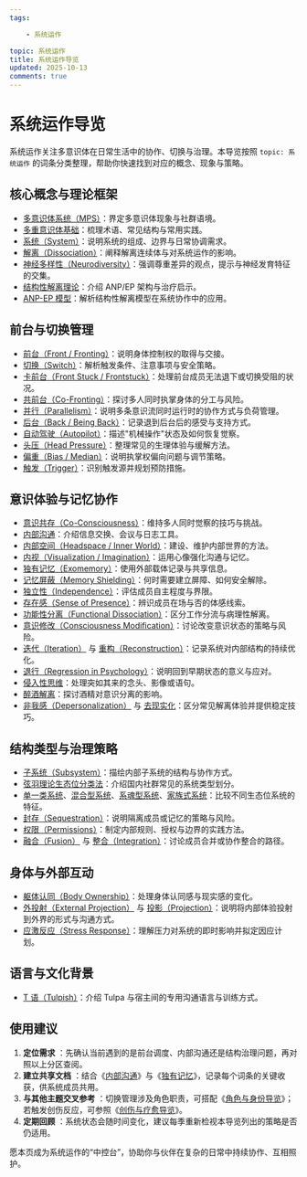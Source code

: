 ```yaml
---
tags:

    - 系统运作

topic: 系统运作
title: 系统运作导览
updated: 2025-10-13
comments: true
---
```


# 系统运作导览

系统运作关注多意识体在日常生活中的协作、切换与治理。本导览按照 `topic: 系统运作` 的词条分类整理，帮助你快速找到对应的概念、现象与策略。

## 核心概念与理论框架

- [多意识体系统（MPS）](Multiple_Personality_System.md)：界定多意识体现象与社群语境。
- [多重意识体基础](Mps-Basics.md)：梳理术语、常见结构与常用实践。
- [系统（System）](System.md)：说明系统的组成、边界与日常协调需求。
- [解离（Dissociation）](Dissociation.md)：阐释解离连续体与对系统运作的影响。
- [神经多样性（Neurodiversity）](Neurodiversity.md)：强调尊重差异的观点，提示与神经发育特征的交集。
- [结构性解离理论](Structural-Dissociation-Theory.md)：介绍 ANP/EP 架构与治疗启示。
- [ANP-EP 模型](Apparently-Normal-Part-Emotional-Part-Model.md)：解析结构性解离模型在系统协作中的应用。

## 前台与切换管理

- [前台（Front / Fronting）](Front-Fronting.md)：说明身体控制权的取得与交接。
- [切换（Switch）](Switch.md)：解析触发条件、注意事项与安全策略。
- [卡前台（Front Stuck / Frontstuck）](Frontstuck.md)：处理前台成员无法退下或切换受阻的状况。
- [共前台（Co-Fronting）](Co-Fronting.md)：探讨多人同时执掌身体的分工与风险。
- [并行（Parallelism）](Parallelism.md)：说明多条意识流同时运行时的协作方式与负荷管理。
- [后台（Back / Being Back）](Back-Being-Back.md)：记录退到后台后的感受与支持方式。
- [自动驾驶（Autopilot）](Autopilot.md)：描述"机械操作"状态及如何恢复觉察。
- [头压（Head Pressure）](Head-Pressure.md)：整理常见的生理体验与缓解方法。
- [偏重（Bias / Median）](Bias.md)：说明执掌权偏向问题与调节策略。
- [触发（Trigger）](Trigger.md)：识别触发源并规划预防措施。

## 意识体验与记忆协作

- [意识共存（Co-Consciousness）](Co-Consciousness.md)：维持多人同时觉察的技巧与挑战。
- [内部沟通](Internal-Communication.md)：介绍信息交换、会议与日志工具。
- [内部空间（Headspace / Inner World）](Headspace-Inner-World.md)：建设、维护内部世界的方法。
- [内视（Visualization / Imagination）](Visualization-Imagination.md)：运用心像强化沟通与记忆。
- [独有记忆（Exomemory）](Exomemory.md)：使用外部载体记录与共享信息。
- [记忆屏蔽（Memory Shielding）](Memory-Shielding.md)：何时需要建立屏障、如何安全解除。
- [独立性（Independence）](Independence.md)：评估成员自主程度与界限。
- [存在感（Sense of Presence）](Sense-Of-Presence.md)：辨识成员在场与否的体感线索。
- [功能性分离（Functional Dissociation）](Functional-Dissociation.md)：区分工作分流与病理性解离。
- [意识修改（Consciousness Modification）](Consciousness-Modification.md)：讨论改变意识状态的策略与风险。
- [迭代（Iteration）](Iteration.md) 与 [重构（Reconstruction）](Reconstruction.md)：记录系统对内部结构的持续优化。
- [退行（Regression in Psychology）](Regression-In-Psychology.md)：说明回到早期状态的意义与应对。
- [侵入性思维](Intrusive-Thoughts.md)：处理突如其来的念头、影像或语句。
- [醉酒解离](Alcohol-Induced-Dissociation.md)：探讨酒精对意识分离的影响。
- [非我感（Depersonalization）](Depersonalization.md) 与 [去现实化](Derealization.md)：区分常见解离体验并提供稳定技巧。

## 结构类型与治理策略

- [子系统（Subsystem）](Subsystem.md)：描绘内部子系统的结构与协作方式。
- [弦羽理论生态位分类法](Xianyu-Theory-Niche-Classification.md)：介绍国内社群常见的系统类型划分。
- [单一类系统](Single-Class-Systems-Xianyu.md)、[混合型系统](Mixed-Systems-Xianyu.md)、[系魂型系统](Soul-Linked-Systems-Xianyu.md)、[家族式系统](Family-Systems-Xianyu.md)：比较不同生态位系统的特征。
- [封存（Sequestration）](Sequestration.md)：说明隔离成员或记忆的策略与风险。
- [权限（Permissions）](Permissions.md)：制定内部规则、授权与边界的实践方法。
- [融合（Fusion）](Fusion.md) 与 [整合（Integration）](Integration.md)：讨论成员合并或协作整合的路径。

## 身体与外部互动

- [躯体认同（Body Ownership）](Body-Ownership.md)：处理身体认同感与现实感的变化。
- [外投射（External Projection）](External-Projection.md) 与 [投影（Projection）](Projection.md)：说明将内部体验投射到外界的形式与沟通方式。
- [应激反应（Stress Response）](Stress-Response.md)：理解压力对系统的即时影响并拟定因应计划。

## 语言与文化背景

- [T 语（Tulpish）](Tulpish.md)：介绍 Tulpa 与宿主间的专用沟通语言与训练方式。

## 使用建议

1. **定位需求** ：先确认当前遇到的是前台调度、内部沟通还是结构治理问题，再对照以上分区查阅。
2. **建立共享文档** ：结合《[内部沟通](Internal-Communication.md)》与《[独有记忆](Exomemory.md)》，记录每个词条的关键收获，供系统成员共用。
3. **与其他主题交叉参考** ：切换管理涉及角色职责，可搭配《[角色与身份导览](Roles-Identity-Guide.md)》；若触发创伤反应，可参照《[创伤与疗愈导览](Trauma-Healing-Guide.md)》。
4. **定期回顾** ：系统状态会随时间变化，建议每季重新检视本导览列出的策略是否仍适用。

愿本页成为系统运作的“中控台”，协助你与伙伴在复杂的日常中持续协作、互相照护。
